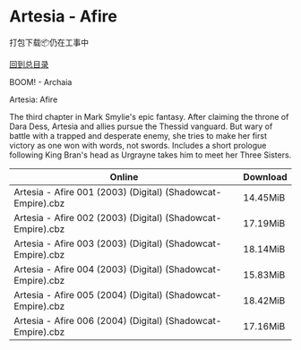 # Artesia - Afire

打包下载📦仍在工事中

[回到总目录](/Catalogs.md)

BOOM! - Archaia

Artesia: Afire

The third chapter in Mark Smylie's epic fantasy. After claiming the throne of Dara Dess, Artesia and allies pursue the Thessid vanguard. But wary of battle with a trapped and desperate enemy, she tries to make her first victory as one won with words, not swords. Includes a short prologue following King Bran's head as Urgrayne takes him to meet her Three Sisters.





Online | Download
--- | ---
Artesia - Afire 001 (2003) (Digital) (Shadowcat-Empire).cbz | 14.45MiB
Artesia - Afire 002 (2003) (Digital) (Shadowcat-Empire).cbz | 17.19MiB
Artesia - Afire 003 (2003) (Digital) (Shadowcat-Empire).cbz | 18.14MiB
Artesia - Afire 004 (2003) (Digital) (Shadowcat-Empire).cbz | 15.83MiB
Artesia - Afire 005 (2004) (Digital) (Shadowcat-Empire).cbz | 18.42MiB
Artesia - Afire 006 (2004) (Digital) (Shadowcat-Empire).cbz | 17.16MiB